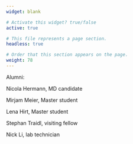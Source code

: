 ```yaml
---
widget: blank

# Activate this widget? true/false
active: true

# This file represents a page section.
headless: true

# Order that this section appears on the page.
weight: 78
---
```

Alumni:

Nicola Hermann, MD candidate

Mirjam Meier, Master student

Lena Hirt, Master student

Stephan Traidl, visiting fellow

Nick Li, lab technician
